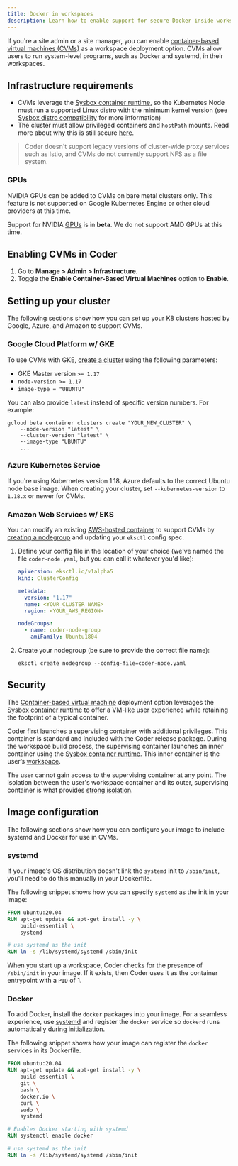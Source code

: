 ```yaml
---
title: Docker in workspaces
description: Learn how to enable support for secure Docker inside workspaces.
---
```


If you're a site admin or a site manager, you can enable [container-based
virtual machines (CVMs)](../../workspaces/cvms.md) as a workspace deployment
option. CVMs allow users to run system-level programs, such as Docker and
systemd, in their workspaces.

## Infrastructure requirements

- CVMs leverage the [Sysbox container
  runtime](https://github.com/nestybox/sysbox), so the Kubernetes Node must run
  a supported Linux distro with the minimum kernel version (see [Sysbox distro
  compatibility](https://github.com/nestybox/sysbox/blob/master/docs/distro-compat.md)
  for more information)
- The cluster must allow privileged containers and `hostPath` mounts. Read more
  about why this is still secure [here](#security).

> Coder doesn't support legacy versions of cluster-wide proxy services such as
Istio, and CVMs do not currently support NFS as a file system.

### GPUs

NVIDIA GPUs can be added to CVMs on bare metal clusters only. This feature is
not supported on Google Kubernetes Engine or other cloud providers at this time.

Support for NVIDIA [GPUs](gpu-acceleration.md) is in **beta**. We do not support
AMD GPUs at this time.

## Enabling CVMs in Coder

1. Go to **Manage > Admin > Infrastructure**.
1. Toggle the **Enable Container-Based Virtual Machines** option to **Enable**.

## Setting up your cluster

The following sections show how you can set up your K8 clusters hosted by
Google, Azure, and Amazon to support CVMs.

### Google Cloud Platform w/ GKE

To use CVMs with GKE, [create a cluster](../../setup/kubernetes/google.md) using
the following parameters:

- GKE Master version `>= 1.17`
- `node-version >= 1.17`
- `image-type = "UBUNTU"`

You can also provide `latest` instead of specific version numbers. For example:

```console
gcloud beta container clusters create "YOUR_NEW_CLUSTER" \
    --node-version "latest" \
    --cluster-version "latest" \
    --image-type "UBUNTU"
    ...
```

### Azure Kubernetes Service

If you're using Kubernetes version 1.18, Azure defaults to the correct Ubuntu
node base image. When creating your cluster, set `--kubernetes-version` to
`1.18.x` or newer for CVMs.

### Amazon Web Services w/ EKS

You can modify an existing [AWS-hosted container](../../setup/kubernetes/aws.md)
to support CVMs by
[creating a nodegroup](https://eksctl.io/usage/managing-nodegroups/#creating-a-nodegroup-from-a-config-file)
and updating your `eksctl` config spec.

1. Define your config file in the location of your choice (we've named the file
   `coder-node.yaml`, but you can call it whatever you'd like):

   ```yaml
   apiVersion: eksctl.io/v1alpha5
   kind: ClusterConfig

   metadata:
     version: "1.17"
     name: <YOUR_CLUSTER_NAME>
     region: <YOUR_AWS_REGION>

   nodeGroups:
     - name: coder-node-group
       amiFamily: Ubuntu1804
   ```

1. Create your nodegroup (be sure to provide the correct file name):

   ```console
   eksctl create nodegroup --config-file=coder-node.yaml
   ```

## Security

The [Container-based virtual machine](../../workspaces/cvms.md) deployment
option leverages the
[Sysbox container runtime](https://github.com/nestybox/sysbox) to offer a
VM-like user experience while retaining the footprint of a typical container.

Coder first launches a supervising container with additional privileges. This
container is standard and included with the Coder release package. During the
workspace build process, the supervising container launches an inner container
using the [Sysbox container runtime](https://github.com/nestybox/sysbox). This
inner container is the user’s [workspace](../../workspaces/index.md).

The user cannot gain access to the supervising container at any point. The
isolation between the user's workspace container and its outer, supervising
container is what provides
[strong isolation](https://github.com/nestybox/sysbox/blob/master/docs/user-guide/security.md).

## Image configuration

The following sections show how you can configure your image to include systemd
and Docker for use in CVMs.

### systemd

If your image's OS distribution doesn't link the `systemd` init to `/sbin/init`,
you'll need to do this manually in your Dockerfile.

The following snippet shows how you can specify `systemd` as the init in your
image:

```Dockerfile
FROM ubuntu:20.04
RUN apt-get update && apt-get install -y \
    build-essential \
    systemd

# use systemd as the init
RUN ln -s /lib/systemd/systemd /sbin/init
```

When you start up a workspace, Coder checks for the presence of `/sbin/init` in
your image. If it exists, then Coder uses it as the container entrypoint with a
`PID` of 1.

### Docker

To add Docker, install the `docker` packages into your image. For a seamless
experience, use [systemd](#systemd) and register the `docker` service so
`dockerd` runs automatically during initialization.

The following snippet shows how your image can register the `docker` services in
its Dockerfile.

```Dockerfile
FROM ubuntu:20.04
RUN apt-get update && apt-get install -y \
    build-essential \
    git \
    bash \
    docker.io \
    curl \
    sudo \
    systemd

# Enables Docker starting with systemd
RUN systemctl enable docker

# use systemd as the init
RUN ln -s /lib/systemd/systemd /sbin/init
```

